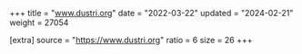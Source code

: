 +++
title = "www.dustri.org"
date = "2022-03-22"
updated = "2024-02-21"
weight = 27054

[extra]
source = "https://www.dustri.org"
ratio = 6
size = 26
+++
